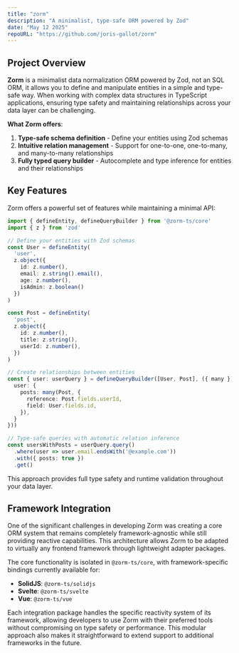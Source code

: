 ```yaml
---
title: "zorm"
description: "A minimalist, type-safe ORM powered by Zod"
date: "May 12 2025"
repoURL: "https://github.com/joris-gallot/zorm"
---
```


## Project Overview

**Zorm** is a minimalist data normalization ORM powered by Zod, not an SQL ORM, it allows you to define and manipulate entities in a simple and type-safe way. When working with complex data structures in TypeScript applications, ensuring type safety and maintaining relationships across your data layer can be challenging.

**What Zorm offers**:

1. **Type-safe schema definition** - Define your entities using Zod schemas
2. **Intuitive relation management** - Support for one-to-one, one-to-many, and many-to-many relationships
3. **Fully typed query builder** - Autocomplete and type inference for entities and their relationships

## Key Features

Zorm offers a powerful set of features while maintaining a minimal API:

```typescript
import { defineEntity, defineQueryBuilder } from '@zorm-ts/core'
import { z } from 'zod'

// Define your entities with Zod schemas
const User = defineEntity(
  'user',
  z.object({
    id: z.number(),
    email: z.string().email(),
    age: z.number(),
    isAdmin: z.boolean()
  })
)

const Post = defineEntity(
  'post',
  z.object({
    id: z.number(),
    title: z.string(),
    userId: z.number(),
  })
)

// Create relationships between entities
const { user: userQuery } = defineQueryBuilder([User, Post], ({ many }) => ({
  user: {
    posts: many(Post, {
      reference: Post.fields.userId,
      field: User.fields.id,
    }),
  }
}))

// Type-safe queries with automatic relation inference
const usersWithPosts = userQuery.query()
  .where(user => user.email.endsWith('@example.com'))
  .with({ posts: true })
  .get()
```

This approach provides full type safety and runtime validation throughout your data layer.

## Framework Integration

One of the significant challenges in developing Zorm was creating a core ORM system that remains completely framework-agnostic while still providing reactive capabilities. This architecture allows Zorm to be adapted to virtually any frontend framework through lightweight adapter packages.

The core functionality is isolated in `@zorm-ts/core`, with framework-specific bindings currently available for:

- **SolidJS**: `@zorm-ts/solidjs`
- **Svelte**: `@zorm-ts/svelte`
- **Vue**: `@zorm-ts/vue`

Each integration package handles the specific reactivity system of its framework, allowing developers to use Zorm with their preferred tools without compromising on type safety or performance. This modular approach also makes it straightforward to extend support to additional frameworks in the future.
